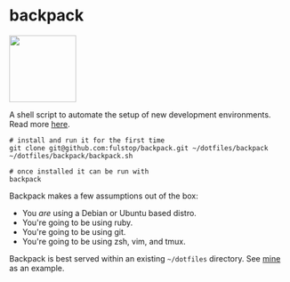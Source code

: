 # backpack
<img src="https://static.thenounproject.com/png/47008-200.png" width="120" />

A shell script to automate the setup of new development environments. Read more [here](https://medium.com/@fulstop/quick-and-painless-linux-development-1c576b479f6c).

``` shell
# install and run it for the first time
git clone git@github.com:fulstop/backpack.git ~/dotfiles/backpack
~/dotfiles/backpack/backpack.sh

# once installed it can be run with
backpack
```

Backpack makes a few assumptions out of the box:
- You _are_ using a Debian or Ubuntu based distro.
- You're going to be using ruby.
- You're going to be using git.
- You're going to be using zsh, vim, and tmux.

Backpack is best served within an existing `~/dotfiles` directory. See [mine](https://github.com/fulstop/dotfiles) as an example.
